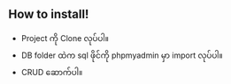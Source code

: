 <h2>How to install!</h2>
 
<ul>
    <li>Project ကို Clone လုပ်ပါ။</li>
    <li>DB folder ထဲက sql ဖိုင်ကို phpmyadmin မှာ import လုပ်ပါ။ </li>
    <li>CRUD ဆောက်ပါ။</li>
</ul>